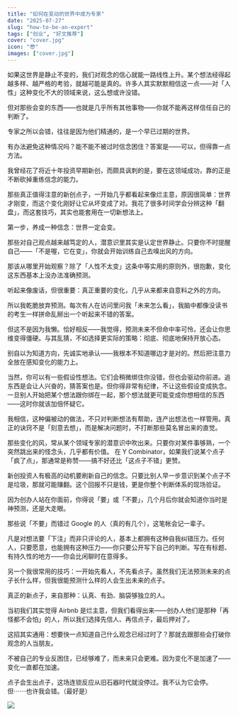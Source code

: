 ```yaml
---
title: "如何在变动的世界中成为专家"
date: "2025-07-27"
slug: "how-to-be-an-expert"
tags: ["创业", "好文推荐"]
cover: "cover.jpg"
icon: "😎"
images: ["cover.jpg"]
---
```

如果这世界是静止不变的，我们对观念的信心就能一路线性上升。某个想法经得起越多样、越严格的考验，就越可能是真的。许多人其实默默相信这一点——对「人性」这种变化不大的领域来说，这么想或许没错。



但对那些会变的东西——也就是几乎所有其他事物——你就不能再这样信任自己的判断了。



专家之所以会错，往往是因为他们精通的，是一个早已过期的世界。



有办法避免这种情况吗？能不能不被过时信念困住？答案是——可以，但得靠一点方法。



我曾经花了将近十年投资早期新创，而颇具讽刺的是，要在这领域成功，靠的正是不断砍掉重练信念的能力。



那些真正值得注意的新创点子，一开始几乎都看起来像烂主意，原因很简单：世界才刚变，而这个变化刚好让它从坏变成了对。我花了很多时间学会分辨这种「翻盘」，而这套技巧，其实也能套用在一切新想法上。



第一步，养成一种信念：世界一定会变。



那些对自己观点越来越笃定的人，潜意识里其实是认定世界静止。只要你不时提醒自己——「不是喔，它在变」，你就会开始训练自己去嗅出风的方向。



那该从哪里开始观察？除了「人性不太变」这条中等实用的原则外，很抱歉，变化这东西基本上没办法准确预测。



听起来像废话，但很重要：真正重要的变化，几乎从来都来自意料之外的方向。



所以我乾脆放弃预测。每次有人在访问里问我「未来怎么看」，我脑中都像没读书的考生一样拼命乱掰出一个听起来不错的答案。



但这不是因为我懒。恰好相反——我觉得，预测未来不但命中率可怜，还会让你思维变得僵硬。与其乱猜，不如选择更实际的策略：彻底、彻底地保持开放心态。



别自以为知道方向，先诚实地承认——我根本不知道哪边才是对的。然后把注意力全放在感知变化的能力上。



当然，你可以有一些假设性想法。它们会稍微绑住你没错，但也会驱动你前进。追东西是会让人兴奋的，猜答案也是。但你得非常有纪律，不让这些假设变成执念。
一旦别人开始把某个想法跟你绑在一起，那个想法就更可能变成你想相信的东西——这时你就该加倍怀疑它。



我相信，这种偏被动的做法，不只对判断想法有帮助，连产出想法也一样管用。真正的诀窍不是「刻意去想」，而是解决问题时，不打断那些莫名冒出来的直觉。



那些变化的风，常从某个领域专家的潜意识中吹出来。只要你对某件事够熟，一个突然跳出来的怪念头，几乎都有价值。
在 Y Combinator，如果我们说某个点子「疯了点」，那通常是称赞——搞不好还比「这点子不错」更赞。



新创投资人有极高的动机要刷新自己的信念。只要比别人早一步意识到某个点子不是垃圾，那就可能赚翻。这个回报不只是钱，更是你整个判断体系的现场验证。



因为创办人站在你面前，你得说「要」或「不要」，几个月后你就会知道你当时是神预测，还是大走眼。



那些说「不要」而错过 Google 的人（真的有几个），这笔帐会记一辈子。



凡是对想法要「下注」而非只评论的人，基本上都拥有这种自我纠错压力。任何人，只要愿意，也能拥有这种压力——你只要公开写下自己的判断。写在有标题、有持久性的地方——你会比闲聊时在意得多。



另一个我很常用的技巧：一开始先看人，不先看点子。虽然我们无法预测未来的点子长什么样，但我很能预测什么样的人会生出未来的点子。



真正的新点子，来自那种：认真、有劲、脑袋够独立的人。



当初我们其实觉得 Airbnb 是烂主意，但我们看得出来——创办人他们是那种「再怪都不会怕」的人，所以我们选择先信人、再信点子，最后押对了。



这招其实通用：想要快一点知道自己什么观念已经过时了？那就去跟那些会打破你观念的人当朋友。



不被自己的专业反困住，已经够难了，而未来只会更难。因为变化不是加速了——变化一直都在加速。



点子会生出点子，这场连锁反应从旧石器时代就没停过。我不认为它会停。
但⋯⋯也许我会错。（最好是）




![](https://prod-files-secure.s3.us-west-2.amazonaws.com/112d0858-5090-4d34-a606-b75eb8d65fd2/46476355-9cf3-4e99-9b7a-3531bc426380/1000202064.png?X-Amz-Algorithm=AWS4-HMAC-SHA256&X-Amz-Content-Sha256=UNSIGNED-PAYLOAD&X-Amz-Credential=ASIAZI2LB4662NLRP4E5%2F20250821%2Fus-west-2%2Fs3%2Faws4_request&X-Amz-Date=20250821T173740Z&X-Amz-Expires=3600&X-Amz-Security-Token=IQoJb3JpZ2luX2VjEKn%2F%2F%2F%2F%2F%2F%2F%2F%2F%2FwEaCXVzLXdlc3QtMiJGMEQCIBjE%2B0nRhUsM5UxLkr9uyOyEPrrDh%2Fb5Be%2BZ5bQ7Z0lMAiALt8nKPVtdIEug4EemmAqjS6xEwwPfZzgPxuPFY%2Fw4PSqIBAjy%2F%2F%2F%2F%2F%2F%2F%2F%2F%2F8BEAAaDDYzNzQyMzE4MzgwNSIMTUczvImhr12B53lEKtwDorU4nXRYEjgrTJOXN7qIZMTm2R2Y3%2BmYQ%2BqASZ3qum2Ee3uABDlmvuj5f94QH5jcR9uclcwhTxwzLQggqdfx%2BQnsNUtXUuHl6xZLkqflqtUunhcsP%2BaO2KghO1S3taBrppOEKpSdww6RCZqtLdRE4zsA7N8qaHbJjxCE02lpi841m1v0wejsfQIfVLdWsRAU2rCo11IdzuYRDScGiHG2JVBwzYWsL82qIIV0r5MjgXEQu4VRN2GUDj%2BKHdJ%2BWLM9VVK1LCfBUuNoFUgygmxJRJZEQIA7deiUW7gwTqXFOUM4zslPMBjrz9zj6mVO0mKZHz57nkQVlJE7vvtOj8jFDU4PhwoO6m9W49QieYuYr2E1aLmLy0xwboOLgbC0ACBXx0NBgfJM2CQGqcw0c7O2k3DFe44UsYaKwM8TIMu29xhUHWH1zx9%2Fx48yolzXQP%2BMDy0m2%2BqPnm1zc8SJaHv8Ccq69NmaVt0710Nz3SaPaSsH6JskWhurMiCUPfVkTjKTT5HY5YGAD1mOOHle2APOqL3NM0tabuSI6x7nFB%2FoRVYWmY9b6D4llLrz8v8Arm2HwLPopLNaeXFBvS8UDT0cq08tnY%2Fa4vWRGVDxVhW%2FDIRNWG01ADfhKnGCrK4w9ZidxQY6pgH7EGCZeknHFyTU88q%2FAdJV4bGzENDY5%2FDipcfAsQLX5pGTWehh%2FxLRso8z6U9iJPOLfbn%2BADMHw1cIfjdICFjOJhtHjuTi0J%2BkbRIOZG%2B8YF48RB3GRN%2FC1%2FoWYUnaLzvP4hIzQRZkaeTsHVJbD68QnQAcboI9tDtglqthx0sFnbe85W%2BdqcD99fZu%2F%2B7aUhv%2FA8MuEoRsZ1zEr0W0AgGo1BnpPbrs&X-Amz-Signature=85541407dd105c9ec83faa035583b65a9b5fa1703910e13d685a361714a18c68&X-Amz-SignedHeaders=host&x-amz-checksum-mode=ENABLED&x-id=GetObject)

